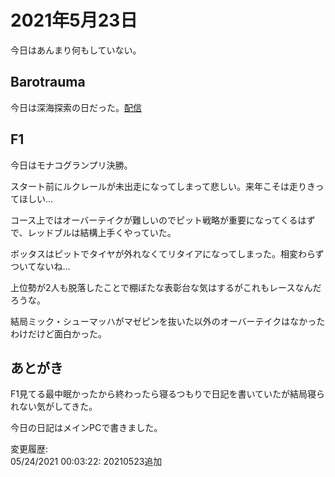 # 2021年5月23日

今日はあんまり何もしていない。

## Barotrauma

今日は深海探索の日だった。[配信](https://www.youtube.com/watch?v=GkPyTj__rg4)

## F1

今日はモナコグランプリ決勝。

スタート前にルクレールが未出走になってしまって悲しい。来年こそは走りきってほしい…

コース上ではオーバーテイクが難しいのでピット戦略が重要になってくるはずで、レッドブルは結構上手くやっていた。

ボッタスはピットでタイヤが外れなくてリタイアになってしまった。相変わらずついてないね…

上位勢が2人も脱落したことで棚ぼたな表彰台な気はするがこれもレースなんだろうな。

結局ミック・シューマッハがマゼピンを抜いた以外のオーバーテイクはなかったわけだけど面白かった。

## あとがき

F1見てる最中眠かったから終わったら寝るつもりで日記を書いていたが結局寝られない気がしてきた。

今日の日記はメインPCで書きました。

変更履歴:  
05/24/2021 00:03:22: 20210523追加  
